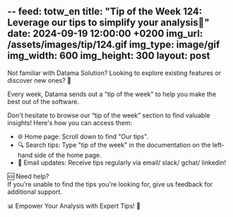 --
feed: totw_en
title:  "Tip of the Week 124: Leverage our tips to simplify your analysis🌟"
date:   2024-09-19 12:00:00 +0200
img_url: /assets/images/tip/124.gif
img_type: image/gif
img_width: 600
img_height: 300
layout: post
---

Not familiar with Datama Solution? Looking to explore existing features or discover new ones? 🤔    

Every week, Datama sends out a "tip of the week" to help you make the best out of the software.  

Don't hesitate to browse our “tip of the week” section to find valuable insights! Here's how you can access them:
  * 🌐 Home page: Scroll down to find "Our tips".   
  * 🔍 Search tips: Type "tip of the week" in the documentation on the left-hand side of the home page.  
  * 📧 Email updates: Receive tips regularly via email/ slack/ gchat/ linkedin!  

🆘 Need help?  
If you're unable to find the tips you're looking for, give us feedback for additional support.  

📊 Empower Your Analysis with Expert Tips! 🧠  

